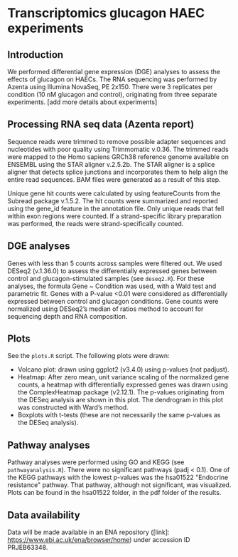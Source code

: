 # Transcriptomics glucagon HAEC experiments

## Introduction
We performed differential gene expression (DGE) analyses to assess the effects of glucagon on HAECs. The RNA sequencing was performed by Azenta using Illumina NovaSeq, PE 2x150. There were 3 replicates per condition (10 nM glucagon and control), originating from three separate experiments. [add more details about experiments]

## Processing RNA seq data (Azenta report)
Sequence reads were trimmed to remove possible adapter sequences and nucleotides with poor quality using Trimmomatic v.0.36. The trimmed reads were mapped to the Homo sapiens GRCh38 reference genome available on ENSEMBL using the STAR aligner v.2.5.2b. The STAR aligner is a splice aligner that detects splice junctions and incorporates them to help align the entire read sequences. BAM files were generated as a result of this step.

Unique gene hit counts were calculated by using featureCounts from the Subread package v.1.5.2. The hit counts were summarized and reported using the gene_id feature in the annotation file. Only unique reads that fell within exon regions were counted. If a strand-specific library preparation was performed, the reads were strand-specifically counted.

## DGE analyses
Genes with less than 5 counts across samples were filtered out. We used DESeq2 (v.1.36.0) to assess the differentially expressed genes between control and glucagon-stimulated samples (see `deseq2.R`). For these analyses, the formula Gene ~ Condition was used, with a Wald test and parametric fit. Genes with a P-value <0.01 were considered as differentially expressed between control and glucagon conditions. Gene counts were normalized using DESeq2’s median of ratios method to account for sequencing depth and RNA composition. 

## Plots
See the `plots.R` script. The following plots were drawn:
- Volcano plot: drawn using ggplot2 (v3.4.0) using p-values (not padjust).
- Heatmap: After zero mean, unit variance scaling of the normalized gene counts, a heatmap with differentially expressed genes was drawn using the ComplexHeatmap package (v2.12.1). The p-values originating from the DESeq analysis are shown in this plot. The dendrogram in this plot was constructed with Ward’s method.
- Boxplots with t-tests (these are not necessarily the same p-values as the DESeq analysis).

## Pathway analyses
Pathway analyses were performed using GO and KEGG (see `pathwayanalysis.R`). There were no significant pathways (padj < 0.1). One of the KEGG pathways with the lowest p-values was the hsa01522 "Endocrine resistance" pathway. That pathway, although not significant, was visualized. Plots can be found in the hsa01522 folder, in the pdf folder of the results.

## Data availability
Data will be made available in an ENA repository ([link]: https://www.ebi.ac.uk/ena/browser/home) under accession ID PRJEB63348.
